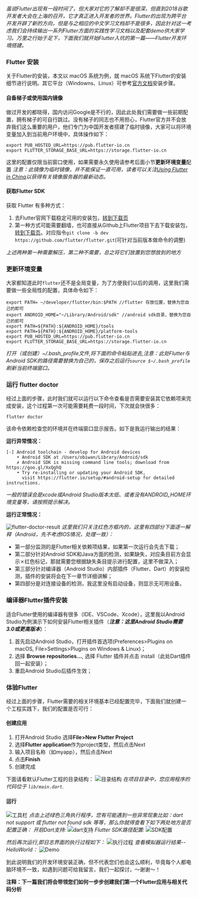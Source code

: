 <!--## Flutter入坑系列之开发环境搭建-->


*虽说Flutter出现有一段时间了，但大家对它的了解却不是很深，但直到2018谷歌开发者大会在上海的召开，它才真正进入开发者的世界。Flutter的出现为跨平台开发开辟了新的方向，但是与之相应的中文学习文档却不是很多，因此针对这一考虑我们会持续输出一系列Flutter方面的实践性学习文档以及配套demo供大家学习。万里之行始于足下，下面我们就开始Flutter入坑的第一篇——Flutter开发环境搭建。*

### Flutter 安装
关于Flutter的安装，本文以 macOS 系统为例，就 macOS 系统下Flutter的安装细节进行说明。其它平台（Windowns、Linux）可参考[官方文档](https://flutter.io/docs/get-started/install)安装步骤。

#### 自备梯子或使用国内镜像
做过开发的都晓得，国内访问Google是不行的，因此此处我们需要做一些前期配置，拥有梯子的可自行跳过。没有梯子的同志也不用担心，Flutter官方并不会放弃我们这么重要的用户，他们专门为中国开发者搭建了临时镜像，大家可以将环境变量加入到当前用户环境中，具体操作如下：

```
export PUB_HOSTED_URL=https://pub.flutter-io.cn
export FLUTTER_STORAGE_BASE_URL=https://storage.flutter-io.cn
```
这里的配置仅限当前窗口使用，如果需要永久使用请参考后面小节**更新环境变量**配置
*注意：此镜像为临时镜像，并不能保证一直可用，读者可以关注[Using Flutter in China](https://github.com/flutter/flutter/wiki/Using-Flutter-in-China)以获得有关镜像服务器的最新动态。*

#### 获取Flutter SDK
获取 Flutter 有多种方式：
1. 去Flutter官网下载稳定可用的安装包，[转到下载页](https://flutter.io/docs/development/tools/sdk/archive#macos)
2. 第一种方式可能需要翻墙，也可直接从Github上Flutter项目下去下载安装包，[转到下载页](https://github.com/flutter/flutter/releases)。对应指令`git clone -b dev https://github.com/flutter/flutter.git`(可针对当前版本做命令的调整)

*上述两种第一种需要解压，第二种不需要，总之将它们放置到您想放到的地方*

### 更新环境变量
大家都知道此时`flutter`还不是全局变量，为了方便我们以后的调用，这里我们需要做一些全局性的配置，具体命令如下：

```
export PATH= ~/developer/flutter/bin:$PATH //flutter 存放位置，替换为您自己的即可
export ANDROID_HOME="~/Library/Android/sdk" //android sdk目录，替换为您自己的即可
export PATH=${PATH}:${ANDROID_HOME}/tools
export PATH=${PATH}:${ANDROID_HOME}/platform-tools
export PUB_HOSTED_URL=https://pub.flutter-io.cn
export FLUTTER_STORAGE_BASE_URL=https://storage.flutter-io.cn
```
*打开（或创建）~/.bash_profile文件,将下面的命令粘贴进去,注意：此处Flutter与Android SDK的路径需要替换为自己的，保存之后运行`source $~/.bash_profile`刷新当前终端窗口。*

### 运行 flutter doctor
经过上面的步骤，此时我们就可以运行以下命令查看是否需要安装其它依赖项来完成安装，这个过程第一次可能需要耗费一段时间，下次就会快很多：

```
flutter doctor
```
该命令依赖检查您的环境并在终端窗口显示报告。如下是我运行输出的结果：

**运行异常情况：**

```
[-] Android toolchain - develop for Android devices
    • Android SDK at /Users/obiwan/Library/Android/sdk
    ✗ Android SDK is missing command line tools; download from https://goo.gl/XxQghQ
    • Try re-installing or updating your Android SDK,
      visit https://flutter.io/setup/#android-setup for detailed instructions.
```

*一般的错误会是xcode或Android Studio版本太低、或者没有ANDROID_HOME环境变量等，请按照提示解决。*

**运行正常情况：**

![flutter-doctor-result](https://github.com/liyanxi/TechnologyDoc/tree/master/doc/flutter/images/flutter-doctor-result_.jpg)
*这里我们只关注红色方框内的，这里有四部分下面逐一解释（Android，先不考虑IOS情况，处理一致）：*

* 第一部分监测的是Flutter相关依赖项结果，如果第一次运行会先去下载；
* 第二部分针对Android SDK和Java方面的检测，如果缺失，对应条目前方会显示✗红色标记，那就需要您根据缺失条目提示进行配置，这里不做深入；
* 第三部分针对编译器（Android Studio）内部插件（Flutter、Dart）的安装检测，插件的安装将会在下一章节详细讲解；
* 第四部分是对连接设备的检测，我这里没有启动设备，则显示无可用设备。

### 编译器Flutter插件安装
适合Flutter使用的编译器有很多（IDE、VSCode、Xcode），这里我以Android Studio为例演示下如何安装Flutter相关插件（***注意：这里Android Studio需要 3.0或更高版本***）：

1. 首先启动Android Studio，打开插件首选项(Preferences>Plugins on macOS, File>Settings>Plugins on Windows & Linux)；
2. 选择 **Browse repositories…**, 选择 Flutter 插件并点击 install（此处Dart插件回一起安装）；
3. 重启Android Studio后插件生效； 

### 体验Flutter
经过上面的步骤，Flutter需要的相关环境基本已经配置完毕，下面我们就创建一个工程实践下，我们的配置是否可行：
#### 创建应用
1. 打开Android Studio 选择**File>New Flutter Project**
2. 选择**Flutter application**作为project类型，然后点击Next
3. 输入项目名称（如myapp），然后点击Next
4. 点击**Finish**
5. 创建完成

下面请看默认Flutter工程的目录结构：
![目录结构](https://github.com/liyanxi/TechnologyDoc/tree/master/doc/flutter/images/flutter-project-structor.jpg)
*在项目目录中，您应用程序的代码位于 `lib/main.dart`.*
#### 运行
![工具栏](https://github.com/liyanxi/TechnologyDoc/tree/master/doc/flutter/images/flutter-tools.jpg)
*点击上述绿色三角执行程序，您有可能遇到一些异常现象比如：dart not support 或 flutter not found sdk 等等，那么你就得查看下如下两处地方是否配置正确：*
*开启Dart支持:*
![dart支持](https://github.com/liyanxi/TechnologyDoc/tree/master/doc/flutter/images/flutter-plugin-install_1.png)
*Flutter SDK路径配置:*
![SDK配置](https://github.com/liyanxi/TechnologyDoc/tree/master/doc/flutter/images/flutter-plugin-install_2.jpg)

*然后再次运行,即日志界面的执行过程如下：*
![执行过程](https://github.com/liyanxi/TechnologyDoc/tree/master/doc/flutter/images/flutter-run-result.png)
*查看模拟器运行结果--HelloWorld：*
![Demo](https://github.com/liyanxi/TechnologyDoc/tree/master/doc/flutter/images/flutter-helloworld.png)

到此说明我们的开发环境安装正确，但不代表您们也会这么顺利，毕竟每个人都电脑环境不一致，如遇到问题可给我留言，我们一起探讨，～谢谢～！

**注释：下一篇我们将会带领您们如何一步步创建我们第一个Flutter应用与相关代码分析**